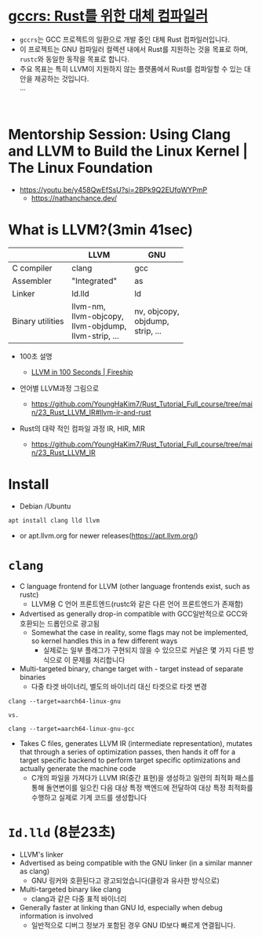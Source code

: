 # **[gccrs: Rust를 위한 대체 컴파일러](<https://news.hada.io/topic?id=17681&utm_source=discord&utm_medium=bot&utm_campaign=1480>)**
- `gccrs`는 GCC 프로젝트의 일환으로 개발 중인 대체 Rust 컴파일러입니다.  
- 이 프로젝트는 GNU 컴파일러 컬렉션 내에서 Rust를 지원하는 것을 목표로 하며, `rustc`와 동일한 동작을 목표로 합니다.  
- 주요 목표는 특히 LLVM이 지원하지 않는 플랫폼에서 Rust를 컴파일할 수 있는 대안을 제공하는 것입니다.  
...

<br />

# Mentorship Session: Using Clang and LLVM to Build the Linux Kernel | The Linux Foundation
- https://youtu.be/y458QwEfSsU?si=2BPk9Q2EUfqWYPmP
  - https://nathanchance.dev/

# What is LLVM?(3min 41sec)

||LLVM|GNU|
|-|-|-|
|C compiler|clang|gcc|
|Assembler|"Integrated"|as|
|Linker|ld.lld|ld|
|Binary utilities|llvm-nm,<br />llvm-objcopy,<br />llvm-objdump,<br />llvm-strip, ...<br />|nv, objcopy,<br /> objdump,<br /> strip, ...<br />|

- 100초 설명
  - [LLVM in 100 Seconds | Fireship](https://youtu.be/BT2Cv-Tjq7Q?si=Hkiy6NyFNuZ5VTMm)

- 언어별 LLVM과정 그림으로
  - https://github.com/YoungHaKim7/Rust_Tutorial_Full_course/tree/main/23_Rust_LLVM_IR#llvm-ir-and-rust

- Rust의 대략 적인 컴파일 과정 IR, HIR, MIR
  - https://github.com/YoungHaKim7/Rust_Tutorial_Full_course/tree/main/23_Rust_LLVM_IR

# Install 

- Debian /Ubuntu

```bash
apt install clang lld llvm
```

- or apt.llvm.org for newer releases(https://apt.llvm.org/)

# `clang`
- C language frontend for LLVM (other language frontends exist, such as rustc)
  - LLVM용 C 언어 프론트엔드(rustc와 같은 다른 언어 프론트엔드가 존재함) 
- Advertised as generally drop-in compatible with GCC일반적으로 GCC와 호환되는 드롭인으로 광고됨
  - Somewhat the case in reality, some flags may not be implemented, so kernel handles this in a few different ways
    - 실제로는 일부 플래그가 구현되지 않을 수 있으므로 커널은 몇 가지 다른 방식으로 이 문제를 처리합니다
- Multi-targeted binary, change target with - target instead of separate binaries
  - 다중 타겟 바이너리, 별도의 바이너리 대신 타겟으로 타겟 변경

```
clang --target=aarch64-linux-gnu

vs.

clang --target=aarch64-linux-gnu-gcc
```

- Takes C files, generates LLVM IR (intermediate representation), mutates that through a series of optimization passes, then hands it off for a target specific backend to perform target specific optimizations and actually generate the machine code
  - C개의 파일을 가져다가 LLVM IR(중간 표현)을 생성하고 일련의 최적화 패스를 통해 돌연변이를 일으킨 다음 대상 특정 백엔드에 전달하여 대상 특정 최적화를 수행하고 실제로 기계 코드를 생성합니다 


# `Id.lld` (8분23초)
- LLVM's linker
- Advertised as being compatible with the GNU linker (in a similar manner as clang)
  - GNU 링커와 호환된다고 광고되었습니다(클랑과 유사한 방식으로)
- Multi-targeted binary like clang
  - clang과 같은 다중 표적 바이너리
- Generally faster at linking than GNU Id, especially when debug information is involved
  - 일반적으로 디버그 정보가 포함된 경우 GNU ID보다 빠르게 연결됩니다.
